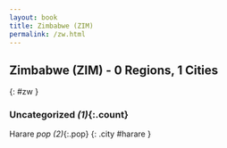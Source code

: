 ```yaml
---
layout: book
title: Zimbabwe (ZIM)
permalink: /zw.html
---
```


## Zimbabwe (ZIM) - 0 Regions, 1 Cities
{: #zw }





### Uncategorized _(1)_{:.count}


Harare  _pop (2)_{:.pop} {: .city #harare } <br>


 
